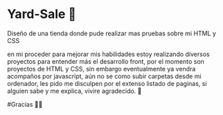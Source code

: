 # Yard-Sale :avocado:
Diseño de una tienda donde pude realizar mas pruebas sobre mi HTML y CSS

en mi proceder para mejorar mis habilidades estoy realizando diversos proyectos para entender más
el desarrollo front, por el momento son proyectos de HTML y CSS, sin embargo eventualmente ya 
vendra acompaños por javascript, aún no se como subir carpetas desde mi ordenador, 
les pido me disculpen por el extenso listado de paginas, si alguien sabe y me explica, vivire agradecido.	:pray:

#Gracias  :technologist:
